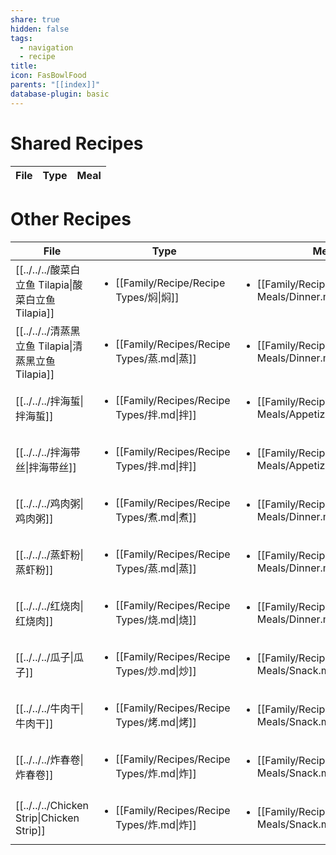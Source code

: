 ```yaml
---
share: true
hidden: false
tags:
  - navigation
  - recipe
title: 
icon: FasBowlFood
parents: "[[index]]"
database-plugin: basic
---
```


# Shared Recipes

| File | Type | Meal |
| ---- | ---- | ---- |


# Other Recipes

| File                                               | Type                                                       | Meal                                                                       |
| -------------------------------------------------- | ---------------------------------------------------------- | -------------------------------------------------------------------------- |
| [[../../../酸菜白立鱼 Tilapia\|酸菜白立鱼 Tilapia]] | <ul><li>[[Family/Recipe/Recipe Types/焖\|焖]]</li></ul>     | <ul><li>[[Family/Recipe/Recipe Meals/Dinner.md\|Dinner]]</li></ul>        |
| [[../../../清蒸黑立鱼 Tilapia\|清蒸黑立鱼 Tilapia]] | <ul><li>[[Family/Recipes/Recipe Types/蒸.md\|蒸]]</li></ul> | <ul><li>[[Family/Recipe/Recipe Meals/Dinner.md\|Dinner]]</li></ul>        |
| [[../../../拌海蜇\|拌海蜇]]                     | <ul><li>[[Family/Recipes/Recipe Types/拌.md\|拌]]</li></ul> | <ul><li>[[Family/Recipes/Recipe Meals/Appetizer.md\|Appetizer]]</li></ul> |
| [[../../../拌海带丝\|拌海带丝]]                   | <ul><li>[[Family/Recipes/Recipe Types/拌.md\|拌]]</li></ul> | <ul><li>[[Family/Recipes/Recipe Meals/Appetizer.md\|Appetizer]]</li></ul> |
| [[../../../鸡肉粥\|鸡肉粥]]                     | <ul><li>[[Family/Recipes/Recipe Types/煮.md\|煮]]</li></ul> | <ul><li>[[Family/Recipes/Recipe Meals/Dinner.md\|Dinner]]</li></ul>       |
| [[../../../蒸虾粉\|蒸虾粉]]                     | <ul><li>[[Family/Recipes/Recipe Types/蒸.md\|蒸]]</li></ul> | <ul><li>[[Family/Recipes/Recipe Meals/Dinner.md\|Dinner]]</li></ul>       |
| [[../../../红烧肉\|红烧肉]]                     | <ul><li>[[Family/Recipes/Recipe Types/烧.md\|烧]]</li></ul> | <ul><li>[[Family/Recipes/Recipe Meals/Dinner.md\|Dinner]]</li></ul>       |
| [[../../../瓜子\|瓜子]]                       | <ul><li>[[Family/Recipes/Recipe Types/炒.md\|炒]]</li></ul> | <ul><li>[[Family/Recipes/Recipe Meals/Snack.md\|Snack]]</li></ul>         |
| [[../../../牛肉干\|牛肉干]]                     | <ul><li>[[Family/Recipes/Recipe Types/烤.md\|烤]]</li></ul> | <ul><li>[[Family/Recipes/Recipe Meals/Snack.md\|Snack]]</li></ul>         |
| [[../../../炸春卷\|炸春卷]]                     | <ul><li>[[Family/Recipes/Recipe Types/炸.md\|炸]]</li></ul> | <ul><li>[[Family/Recipes/Recipe Meals/Snack.md\|Snack]]</li></ul>         |
| [[../../../Chicken Strip\|Chicken Strip]] | <ul><li>[[Family/Recipes/Recipe Types/炸.md\|炸]]</li></ul> | <ul><li>[[Family/Recipes/Recipe Meals/Snack.md\|Snack]]</li></ul>         |

